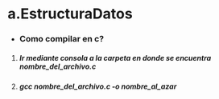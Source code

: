 # a.EstructuraDatos
* ### Como compilar en c?
1. ##### Ir mediante consola a la carpeta en donde se encuentra nombre_del_archivo.c
2. ##### gcc nombre_del_archivo.c -o nombre_al_azar

